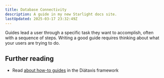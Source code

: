 ```yaml
---
title: Database Connectivity
description: A guide in my new Starlight docs site.
lastUpdated: 2025-03-17 23:32:49Z
---
```


Guides lead a user through a specific task they want to accomplish, often with a sequence of steps.
Writing a good guide requires thinking about what your users are trying to do.

## Further reading

- Read [about how-to guides](https://diataxis.fr/how-to-guides/) in the Diátaxis framework
